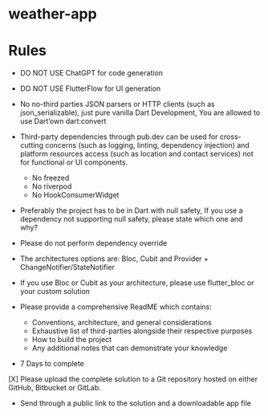 # weather-app


# Rules

* DO NOT USE ChatGPT for code generation
* DO NOT USE FlutterFlow for UI generation
* No no-third parties JSON parsers or HTTP clients (such as json_serializable), just pure vanilla Dart Development, You are allowed to use Dart’own dart:convert
* Third-party dependencies through pub.dev can be used for cross-cutting concerns (such as logging, linting, dependency injection) and platform resources access (such as location and contact services) not for functional or UI components.
    * No freezed
    * No riverpod
    * No HookConsumerWidget
* Preferably the project has to be in Dart with null safety, If you use a dependency not supporting null safety, please state which one and why?
* Please do not perform dependency override
* The architectures options are: Bloc, Cubit and Provider + ChangeNotifier/StateNotifier
* If you use Bloc or Cubit as your architecture, please use flutter_bloc or your custom solution
* Please provide a comprehensive ReadME which contains:
    * Conventions, architecture, and general considerations
    * Exhaustive list of third-parties alongside their respective purposes
    * How to build the project
    * Any additional notes that can demonstrate your knowledge

* 7 Days to complete

[X] Please upload the complete solution to a Git repository hosted on either GitHub, Bitbucket or GitLab.

* Send through a public link to the solution and a downloadable app file